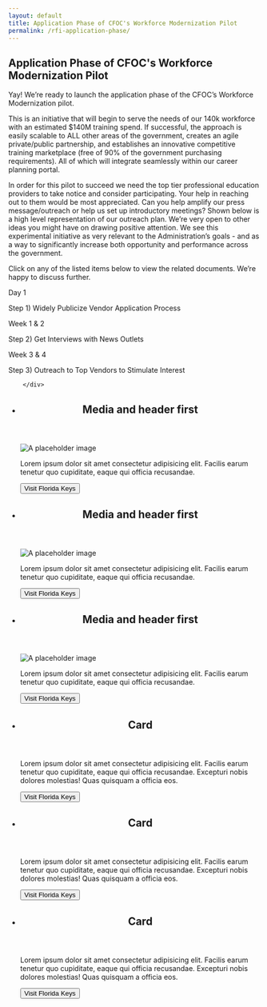 ```yaml
---
layout: default
title: Application Phase of CFOC's Workforce Modernization Pilot
permalink: /rfi-application-phase/
---
```


<section class="usa-graphic-list">
    <div class="grid-container">
        <h1 class="column-centered-heading margin-bottom-1">Application Phase of CFOC's Workforce Modernization Pilot</h1>
        <div class="usa-graphic-list__row margin-bottom-1">
            <p class="font-sans-sm margin-top-0">
             Yay! We’re ready to launch the application phase of the CFOC’s Workforce Modernization pilot.
          </p>
          <p>This is an initiative that will begin to serve the needs of our 140k workforce with an estimated $140M training spend. If successful, the approach is easily scalable to ALL other areas of the government, creates an agile private/public partnership, and establishes an innovative competitive training marketplace (free of 90% of the government purchasing requirements). All of which will integrate seamlessly within our career planning portal. </p>
          <p>In order for this pilot to succeed we need the top tier professional education providers to take notice and consider participating. Your help in reaching out to them would be most appreciated. Can you help amplify our press message/outreach or help us set up introductory meetings? Shown below is a high level representation of our outreach plan. We’re very open to other ideas you might have on drawing positive attention. We see this experimental initiative as very relevant to the Administration’s goals - and as a way to significantly increase both opportunity and performance across the government.</p>    
          <p>Click on any of the listed items below to view the related documents. We’re happy to discuss further.</p>
       </div>
              <div class="grid-row">
                <div class="tablet:grid-col">
                    <p>Day 1</p>
                    <p>Step 1) Widely Publicize Vendor Application Process</p>
                </div>
                <div class="tablet:grid-col">
                    <p>Week 1 & 2</p>
                    <p>Step 2) Get Interviews with News Outlets</p>
                 </div>
                <div class="tablet:grid-col">
                  <p>Week 3 & 4</p>
                   <p>Step 3) Outreach to Top Vendors to Stimulate Interest</p>
                  </div>
               </div>
        
        </div>
</section>
    
<ul class="usa-card-group">
<li class="tablet:grid-col-4 usa-card usa-card--header-first">
    <div class="usa-card__container">
      <header class="usa-card__header">
        <h2 class="usa-card__heading">Media and header first</h2>
      </header>
      <div class="usa-card__media">
        <div class="usa-card__img">
          <img src="https://designsystem.digital.gov/img/introducing-uswds-2-0/built-to-grow--alt.jpg" alt="A placeholder image">
        </div>
      </div>
      <div class="usa-card__body">
        <p>Lorem ipsum dolor sit amet consectetur adipisicing elit. Facilis earum tenetur quo cupiditate, eaque qui officia recusandae.</p>
      </div>
      <div class="usa-card__footer">
        <button class="usa-button">Visit Florida Keys</button>
      </div>
    </div>
  </li>
  <li class="tablet:grid-col-4 usa-card usa-card--header-first">
    <div class="usa-card__container">
      <header class="usa-card__header">
        <h2 class="usa-card__heading">Media and header first</h2>
      </header>
      <div class="usa-card__media">
        <div class="usa-card__img">
          <img src="https://designsystem.digital.gov/img/introducing-uswds-2-0/built-to-grow--alt.jpg" alt="A placeholder image">
        </div>
      </div>
      <div class="usa-card__body">
        <p>Lorem ipsum dolor sit amet consectetur adipisicing elit. Facilis earum tenetur quo cupiditate, eaque qui officia recusandae.</p>
      </div>
      <div class="usa-card__footer">
        <button class="usa-button">Visit Florida Keys</button>
      </div>
    </div>
  </li>
  <li class="tablet:grid-col-4 usa-card usa-card--header-first">
    <div class="usa-card__container">
      <header class="usa-card__header">
        <h2 class="usa-card__heading">Media and header first</h2>
      </header>
      <div class="usa-card__media">
        <div class="usa-card__img">
          <img src="https://designsystem.digital.gov/img/introducing-uswds-2-0/built-to-grow--alt.jpg" alt="A placeholder image">
        </div>
      </div>
      <div class="usa-card__body">
        <p>Lorem ipsum dolor sit amet consectetur adipisicing elit. Facilis earum tenetur quo cupiditate, eaque qui officia recusandae.</p>
      </div>
      <div class="usa-card__footer">
        <button class="usa-button">Visit Florida Keys</button>
      </div>
    </div>
  </li>
     <li class="tablet:grid-col-4 usa-card">
    <div class="usa-card__container">
      <header class="usa-card__header">
        <h2 class="usa-card__heading">Card</h2>
      </header>
      <div class="usa-card__body">
        <p>Lorem ipsum dolor sit amet consectetur adipisicing elit. Facilis earum tenetur quo cupiditate, eaque qui officia recusandae. Excepturi nobis dolores molestias! Quas quisquam a officia eos.</p>
      </div>
      <div class="usa-card__footer">
        <button class="usa-button">Visit Florida Keys</button>
      </div>
    </div>
  </li> <li class="tablet:grid-col-4 usa-card">
    <div class="usa-card__container">
      <header class="usa-card__header">
        <h2 class="usa-card__heading">Card</h2>
      </header>
      <div class="usa-card__body">
        <p>Lorem ipsum dolor sit amet consectetur adipisicing elit. Facilis earum tenetur quo cupiditate, eaque qui officia recusandae. Excepturi nobis dolores molestias! Quas quisquam a officia eos.</p>
      </div>
      <div class="usa-card__footer">
        <button class="usa-button">Visit Florida Keys</button>
      </div>
    </div>
  </li> <li class="tablet:grid-col-4 usa-card">
    <div class="usa-card__container">
      <header class="usa-card__header">
        <h2 class="usa-card__heading">Card</h2>
      </header>
      <div class="usa-card__body">
        <p>Lorem ipsum dolor sit amet consectetur adipisicing elit. Facilis earum tenetur quo cupiditate, eaque qui officia recusandae. Excepturi nobis dolores molestias! Quas quisquam a officia eos.</p>
      </div>
      <div class="usa-card__footer">
        <button class="usa-button">Visit Florida Keys</button>
      </div>
    </div>
  </li>
    
    
</ul>



